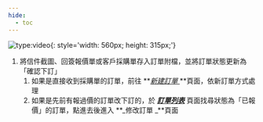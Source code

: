 ```yaml
---
hide:
  - toc
---
```

![type:video](https://www.youtube.com/embed/ky8tkGhlBu8){: style='width: 560px; height: 315px;'}


1. 將信件截圖、回簽報價單或客戶採購單存入訂單附檔，並將訂單狀態更新為「確認下訂」
    1. 如果是直接收到採購單的訂單，前往 **_[新建訂單 ](https://cam.remotenc.com/batchupload/)_**頁面，依新訂單方式處理
    2. 如果是先前有報過價的訂單改下訂的，於 **_[訂單列表](https://cam.remotenc.com/order_list/)_** 頁面找尋狀態為「已報價」的訂單，點進去後進入 **_修改訂單 _**頁面